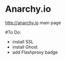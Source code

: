 Anarchy.io
==========

http://anarchy.io main page

#To Do:
- install SSL
- install Ghost
- add Flashproxy badge
